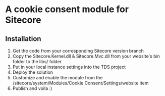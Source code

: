# A cookie consent module for Sitecore
## Installation
1. Get the code from your corresponding Sitecore version branch
2. Copy the Sitecore.Kernel.dll & Sitecore.Mvc.dll from your website's bin folder to the libs/ folder
3. Put in your local instance settings into the TDS project
4. Deploy the solution
5. Customize and enable the module from the /sitecore/system/Modules/Cookie Consent/Settings/website item
6. Publish and voila :)
